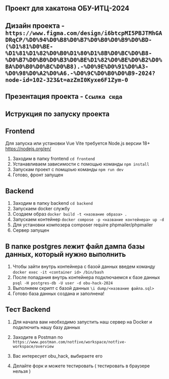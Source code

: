 ## Проект для хакатона ОБУ-ИТЦ-2024

## Дизайн проекта - `https://www.figma.com/design/i6btcpMI5PBJTMhGADRqCP/%D0%94%D0%B8%D0%B7%D0%B0%D0%B9%D0%BD-(%D1%81%D0%BE-%D1%81%D1%82%D0%B0%D1%80%D1%8B%D0%BC%D0%B8-%D0%B7%D0%B0%D0%B3%D0%BE%D1%82%D0%BE%D0%B2%D0%BA%D0%B0%D0%BC%D0%B8).-%D0%9E%D0%91%D0%A3-%D0%98%D0%A2%D0%A6.-%D0%9C%D0%B0%D0%B9-2024?node-id=102-323&t=azZmI0Kyxe6F1Zym-0`


## Презентация проекта - `Ссылка сюда`

## Иструкция по запуску проекта

## Frontend

Для запуска или установки Vue Vite требуется Node.js версии 18+ https://nodejs.org/en/

1. Заходим в папку frontend `cd frontend`
2. Устанавливаем зависимости с помощью команды `npm install`
3. Запускам проект с помщоью команды `npm run dev`
4. Готово, фронт запущен

## Backend

1. Заходим в папку backend `cd backend`
2. Запускаем docker службу
3. Создаем образ `docker build -t <название образа> .`
4. Запускаем контейнер `docker compose -p <название контейнера> up -d`
5. Для установки композера composer require phpmailer/phpmailer
6. Сервер запущен

## В папке postgres лежит файл дампа базы данных, который нужно выполнить

1. Чтобы зайти внутрь контейнера с базой данных введем команду `docker exec -it <container id> /bin/bash`
2. После попадания внутрь контейнера подключаемся к базе данных `psql -H postgres-db -U user -d obu-hack-2024`
3. Выполняем скрипт с базой данных `\i dump/<название файла.sql>`
4. Готово база данных создана и заполнена!


## Тест Backend

1. Для начала вам необходимо запустить наш сервер на Docker и подключить нашу базу данных

2. Заходите в Postman по `https://www.postman.com/notfive/workspace/notfive-workspace/overview`
3. Вас интересует obu_hack, выбираете его
4. Делайте форк и можете тестировать ( тестировать в браузере нельзя )

